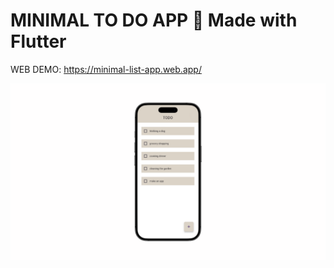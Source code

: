 # MINIMAL TO DO APP 🌟 Made with Flutter

WEB DEMO: https://minimal-list-app.web.app/

![minimal_todo_app.png](images%2Fminimal_todo_app.png)
